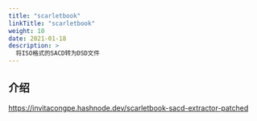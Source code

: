 ```yaml
---
title: "scarletbook"
linkTitle: "scarletbook"
weight: 10
date: 2021-01-18
description: >
  将ISO格式的SACD转为DSD文件
---
```


## 介绍

https://invitacongpe.hashnode.dev/scarletbook-sacd-extractor-patched






